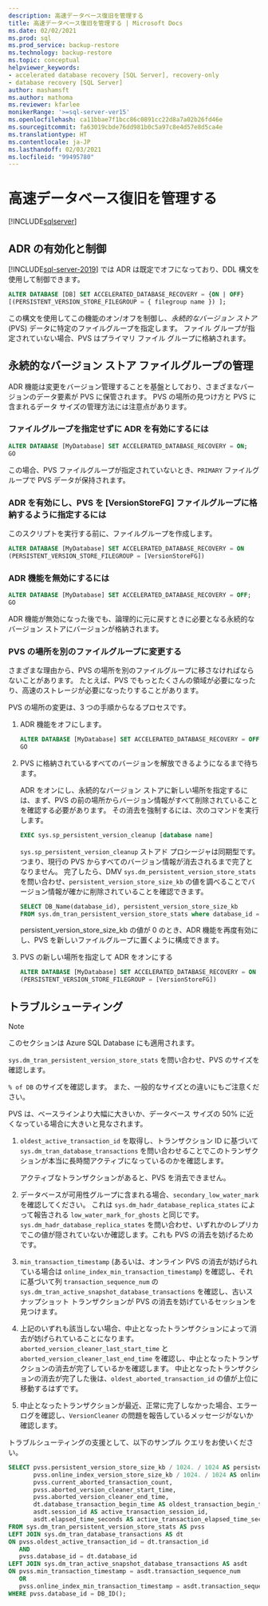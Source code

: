 ```yaml
---
description: 高速データベース復旧を管理する
title: 高速データベース復旧を管理する | Microsoft Docs
ms.date: 02/02/2021
ms.prod: sql
ms.prod_service: backup-restore
ms.technology: backup-restore
ms.topic: conceptual
helpviewer_keywords:
- accelerated database recovery [SQL Server], recovery-only
- database recovery [SQL Server]
author: mashamsft
ms.author: mathoma
ms.reviewer: kfarlee
monikerRange: '>=sql-server-ver15'
ms.openlocfilehash: ca11bbae7f1bcc86c0891cc22d8a7a02b26fd46e
ms.sourcegitcommit: fa63019cbde76dd981b0c5a97c8e4d57e8d5ca4e
ms.translationtype: HT
ms.contentlocale: ja-JP
ms.lasthandoff: 02/03/2021
ms.locfileid: "99495780"
---
```

# <a name="manage-accelerated-database-recovery"></a>高速データベース復旧を管理する

[!INCLUDE[sqlserver](../includes/applies-to-version/sqlserver2019.md)]

## <a name="enabling-and-controlling-adr"></a>ADR の有効化と制御

[!INCLUDE[sql-server-2019](../includes/sssql19-md.md)] では ADR は既定でオフになっており、DDL 構文を使用して制御できます。
```sql
ALTER DATABASE [DB] SET ACCELERATED_DATABASE_RECOVERY = {ON | OFF}
[(PERSISTENT_VERSION_STORE_FILEGROUP = { filegroup name }) ];

```

この構文を使用してこの機能のオン/オフを制御し、*永続的なバージョン ストア* (PVS) データに特定のファイルグループを指定します。 ファイル グループが指定されていない場合、PVS はプライマリ ファイル グループに格納されます。

## <a name="managing-the-persistent-version-store-filegroup"></a>永続的なバージョン ストア ファイルグループの管理
ADR 機能は変更をバージョン管理することを基盤としており、さまざまなバージョンのデータ要素が PVS に保管されます。
PVS の場所の見つけ方と PVS に含まれるデータ サイズの管理方法には注意点があります。

### <a name="to-enable-adr-without-specifying-a-filegroup"></a>ファイルグループを指定せずに ADR を有効にするには

```sql
ALTER DATABASE [MyDatabase] SET ACCELERATED_DATABASE_RECOVERY = ON;
GO
```

この場合、PVS ファイルグループが指定されていないとき、`PRIMARY` ファイルグループで PVS データが保持されます。

### <a name="to-enable-adr-and-specify-that-the-pvs-should-be-stored-in-the-versionstorefg-filegroup"></a>ADR を有効にし、PVS を [VersionStoreFG] ファイルグループに格納するように指定するには

このスクリプトを実行する前に、ファイルグループを作成します。

```sql
ALTER DATABASE [MyDatabase] SET ACCELERATED_DATABASE_RECOVERY = ON
(PERSISTENT_VERSION_STORE_FILEGROUP = [VersionStoreFG])
```

### <a name="to-disable-the-adr-feature"></a>ADR 機能を無効にするには

```sql
ALTER DATABASE [MyDatabase] SET ACCELERATED_DATABASE_RECOVERY = OFF;
GO
```

ADR 機能が無効になった後でも、論理的に元に戻すときに必要となる永続的なバージョン ストアにバージョンが格納されます。

### <a name="change-the-location-of-the-pvs-to-a-different-filegroup"></a>PVS の場所を別のファイルグループに変更する

さまざまな理由から、PVS の場所を別のファイルグループに移さなければならないことがあります。 たとえば、PVS でもっとたくさんの領域が必要になったり、高速のストレージが必要になったりすることがあります。

PVS の場所の変更は、3 つの手順からなるプロセスです。

1. ADR 機能をオフにします。

   ```sql
   ALTER DATABASE [MyDatabase] SET ACCELERATED_DATABASE_RECOVERY = OFF;
   GO
   ```

2. PVS に格納されているすべてのバージョンを解放できるようになるまで待ちます。

   ADR をオンにし、永続的なバージョン ストアに新しい場所を指定するには、まず、PVS の前の場所からバージョン情報がすべて削除されていることを確認する必要があります。 その消去を強制するには、次のコマンドを実行します。

   ```sql
   EXEC sys.sp_persistent_version_cleanup [database name]
   ```

   `sys.sp_persistent_version_cleanup` ストアド プロシージャは同期型です。つまり、現行の PVS からすべてのバージョン情報が消去されるまで完了となりません。  完了したら、DMV `sys.dm_persistent_version_store_stats` を問い合わせ、`persistent_version_store_size_kb` の値を調べることでバージョン情報が確かに削除されていることを確認できます。

   ```sql
   SELECT DB_Name(database_id), persistent_version_store_size_kb 
   FROM sys.dm_tran_persistent_version_store_stats where database_id = [MyDatabaseID]
   ```

   persistent_version_store_size_kb の値が 0 のとき、ADR 機能を再度有効にし、PVS を新しいファイルグループに置くように構成できます。

1. PVS の新しい場所を指定して ADR をオンにする

   ```sql
   ALTER DATABASE [MyDatabase] SET ACCELERATED_DATABASE_RECOVERY = ON
   (PERSISTENT_VERSION_STORE_FILEGROUP = [VersionStoreFG])
   ```

## <a name="troubleshooting"></a>トラブルシューティング

> [!NOTE]
> このセクションは Azure SQL Database にも適用されます。

`sys.dm_tran_persistent_version_store_stats` を問い合わせ、PVS のサイズを確認します。

`% of DB` のサイズを確認します。 また、一般的なサイズとの違いにもご注意ください。

PVS は、ベースラインより大幅に大きいか、データベース サイズの 50% に近くなっている場合に大きいと見なされます。 

1. `oldest_active_transaction_id` を取得し、トランザクション ID に基づいて `sys.dm_tran_database_transactions` を問い合わせることでこのトランザクションが本当に長時間アクティブになっているのかを確認します。

   アクティブなトランザクションがあると、PVS を消去できません。

2. データベースが可用性グループに含まれる場合、`secondary_low_water_mark` を確認してください。 これは `sys.dm_hadr_database_replica_states` によって報告される `low_water_mark_for_ghosts` と同じです。 `sys.dm_hadr_database_replica_states` を問い合わせ、いずれかのレプリカでこの値が隠されていないか確認します。これも PVS の消去を妨げるためです。
3. `min_transaction_timestamp` (あるいは、オンライン PVS の消去が妨げられている場合は `online_index_min_transaction_timestamp`) を確認し、それに基づいて列 `transaction_sequence_num` の `sys.dm_tran_active_snapshot_database_transactions` を確認し、古いスナップショット トランザクションが PVS の消去を妨げているセッションを見つけます。
4. 上記のいずれも該当しない場合、中止となったトランザクションによって消去が妨げられていることになります。 `aborted_version_cleaner_last_start_time` と `aborted_version_cleaner_last_end_time` を確認し、中止となったトランザクションの消去が完了しているかを確認します。 中止となったトランザクションの消去が完了した後は、`oldest_aborted_transaction_id` の値が上位に移動するはずです。
5. 中止となったトランザクションが最近、正常に完了しなかった場合、エラー ログを確認し、`VersionCleaner` の問題を報告しているメッセージがないか確認します。

トラブルシューティングの支援として、以下のサンプル クエリをお使いください。

```sql
SELECT pvss.persistent_version_store_size_kb / 1024. / 1024 AS persistent_version_store_size_gb,
       pvss.online_index_version_store_size_kb / 1024. / 1024 AS online_index_version_store_size_gb,
       pvss.current_aborted_transaction_count,
       pvss.aborted_version_cleaner_start_time,
       pvss.aborted_version_cleaner_end_time,
       dt.database_transaction_begin_time AS oldest_transaction_begin_time,
       asdt.session_id AS active_transaction_session_id,
       asdt.elapsed_time_seconds AS active_transaction_elapsed_time_seconds
FROM sys.dm_tran_persistent_version_store_stats AS pvss
LEFT JOIN sys.dm_tran_database_transactions AS dt
ON pvss.oldest_active_transaction_id = dt.transaction_id
   AND
   pvss.database_id = dt.database_id
LEFT JOIN sys.dm_tran_active_snapshot_database_transactions AS asdt
ON pvss.min_transaction_timestamp = asdt.transaction_sequence_num
   OR
   pvss.online_index_min_transaction_timestamp = asdt.transaction_sequence_num
WHERE pvss.database_id = DB_ID();
```
